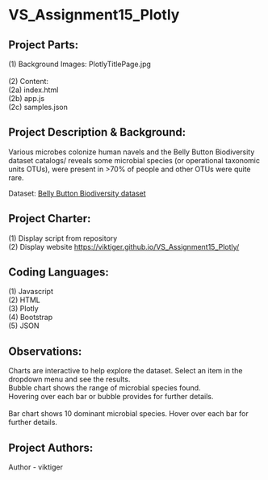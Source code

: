 # VS_Assignment15_Plotly

## **Project Parts:**
(1) Background Images: PlotlyTitlePage.jpg\
\
(2) Content:\
(2a) index.html\
(2b) app.js\
(2c) samples.json

## **Project Description & Background:**
Various microbes colonize human navels and the Belly Button Biodiversity dataset catalogs/ reveals some microbial species (or operational taxonomic units OTUs), were present in >70% of people and other OTUs were quite rare.

Dataset: [Belly Button Biodiversity dataset](http://robdunnlab.com/projects/belly-button-biodiversity/)

## **Project Charter:**
(1) Display script from repository\
(2) Display website https://viktiger.github.io/VS_Assignment15_Plotly/

## **Coding Languages:**
(1) Javascript\
(2) HTML\
(3) Plotly\
(4) Bootstrap\
(5) JSON

## **Observations:**
Charts are interactive to help explore the dataset. Select an item in the dropdown menu and see the results.
\
Bubble chart shows the range of microbial species found. \
Hovering over each bar or bubble provides for further details. \
\
Bar chart shows 10 dominant microbial species. Hover over each bar for further details.

## **Project Authors:**
Author - viktiger

